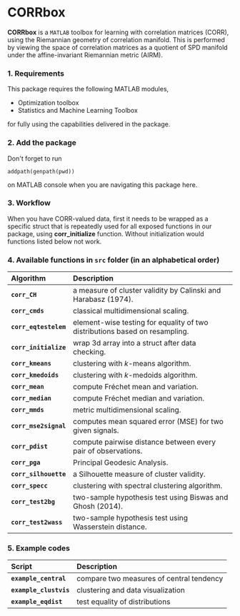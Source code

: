 # CORRbox 

**CORRbox** is a `MATLAB` toolbox for learning with correlation matrices (CORR), 
using the Riemannian geometry of correlation manifold. This is performed by viewing 
the space of correlation matrices as a quotient of SPD manifold under the affine-invariant Riemannian metric (AIRM).

### 1. Requirements
This package requires the following MATLAB modules,

  - Optimization toolbox
  - Statistics and Machine Learning Toolbox
  
for fully using the capabilities delivered in the package.

### 2. Add the package
Don't forget to run 
```
addpath(genpath(pwd))
``` 
on MATLAB console when you are navigating this package here.

### 3. Workflow 
When you have CORR-valued data, first it needs to be wrapped as a specific struct that is repeatedly used for all exposed functions in our package, using **corr_initialize** function. Without initialization would functions listed below not work.

### 4. Available functions in `src` folder (in an alphabetical order)
  
| Algorithm | Description |
| :------- | :----------- |
| **`corr_CH`**| a measure of cluster validity by Calinski and Harabasz (1974).|
| **`corr_cmds`**| classical multidimensional scaling. |
| **`corr_eqtestelem`**| element-wise testing for equality of two distributions based on resampling. |
| **`corr_initialize`**| wrap 3d array into a struct after data checking. |
| **`corr_kmeans`**| clustering with $k$-means algorithm. |
| **`corr_kmedoids`**| clustering with $k$-medoids algorithm. |
|**`corr_mean`**| compute Fréchet mean and variation. |
| **`corr_median`**| compute Fréchet median and variation. |
|**`corr_mmds`**| metric multidimensional scaling. |
|**`corr_mse2signal`**| computes mean squared error (MSE) for two given signals.|
|**`corr_pdist`**| compute pairwise distance between every pair of observations.|
|**`corr_pga`**| Principal Geodesic Analysis.|
|**`corr_silhouette`**| a Silhouette measure of cluster validity.|
|**`corr_specc`**| clustering with spectral clustering algorithm.|
|**`corr_test2bg`**| two-sample hypothesis test using Biswas and Ghosh (2014).|
|**`corr_test2wass`**| two-sample hypothesis test using Wasserstein distance.|

  
### 5. Example codes

| Script | Description |
| :------- | :----------- |
| **`example_central`** | compare two measures of central tendency |
| **`example_clustvis`** | clustering and data visualization |
| **`example_eqdist`** | test equality of distributions |
